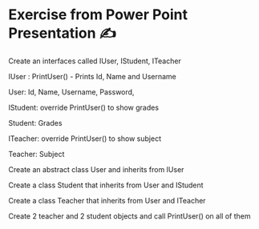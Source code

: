 # Exercise from Power Point Presentation ✍

Create an interfaces called IUser, IStudent, ITeacher​

IUser : PrintUser() - Prints Id, Name and Username​

User: Id, Name, Username, Password,

IStudent: override PrintUser() to show grades​

Student: Grades

ITeacher: override PrintUser() to show subject​

Teacher: Subject

Create an abstract class User and inherits from IUser​

Create a class Student that inherits from User and IStudent​

Create a class Teacher that inherits from User and ITeacher​

Create 2 teacher and 2 student objects and call PrintUser() on all of them